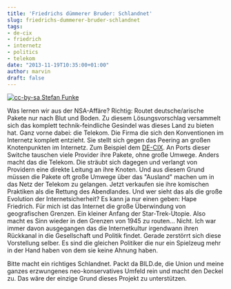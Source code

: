 ```yaml
---
title: 'Friedrichs dümmerer Bruder: Schlandnet'
slug: friedrichs-dummerer-bruder-schlandnet
tags:
- de-cix
- friedrich
- internetz
- politics
- telekom
date: "2013-11-19T10:35:00+01:00"
author: marvin
draft: false
---
```

[![cc-by-sa Stefan Funke](/images/1024px-DE-CIX_GERMANY_-_Switch_Rack_6218137120.jpg)](https://de.wikipedia.org/wiki/Datei:DE-CIX_GERMANY_-_Switch_Rack_%286218137120%29.jpg)

Was lernen wir aus der NSA-Affäre? Richtig: Routet deutsche/arische
Pakete nur nach Blut und Boden. Zu diesem Lösungsvorschlag versammelt
sich das komplett technik-feindliche Gesindel was dieses Land zu bieten
hat. Ganz vorne dabei: die Telekom. Die Firma die sich den Konventionen
im Internetz komplett entzieht. Sie stellt sich gegen das Peering an
großen Knotenpunkten im Internetz. Zum Beispiel dem
[DE-CIX](https://de.wikipedia.org/wiki/DE-CIX). An Ports dieser Switche
tauschen viele Provider ihre Pakete, ohne große Umwege. Anders macht das
die Telekom. Die sträubt sich dagegen und verlangt von Providern eine
direkte Leitung an ihre Knoten. Und aus diesem Grund müssen die Pakete
oft große Umwege über das "Ausland" machen um in das Netz der Telekom zu
gelangen. Jetzt verkaufen sie ihre komischen Praktiken als die Rettung
des Abendlandes. Und wer sieht das als die große Evolution der
Internetsicherheit? Es kann ja nur einen geben: Hape Friedrich. Für mich
ist das Internet die große Überwindung von geografischen Grenzen. Ein
kleiner Anfang der Star-Trek-Utopie. Also macht es Sinn wieder in den
Grenzen von 1945 zu routen... Nicht. Ich war immer davon ausgegangen das
die Internetkultur irgendwann ihren Rückkanal in die Gesellschaft und
Politik findet. Gerade zerstörrt sich diese Vorstellung selber. Es sind
die gleichen Politiker die nur ein Spielzeug mehr in der Hand haben von
dem sie keine Ahnung haben.

Bitte macht ein richtiges Schlandnet. Packt da BILD.de, die Union und
meine ganzes erzwungenes neo-konservatives Umfeld rein und macht den
Deckel zu. Das wäre der einzige Grund dieses Projekt zu unterstützen.